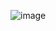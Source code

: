 ![image](https://github.com/ilrexho2011/Project-EULER-Possible-Solutions-Problems-101_to_200/assets/61479363/5ee1112d-e385-402d-a7ce-b28c124986a3)

